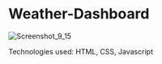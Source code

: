 # Weather-Dashboard

![Screenshot_9_15](https://user-images.githubusercontent.com/107378358/190557032-41b8139c-47a6-4131-852f-432ce4cb676b.jpeg)

Technologies used: HTML, CSS, Javascript
